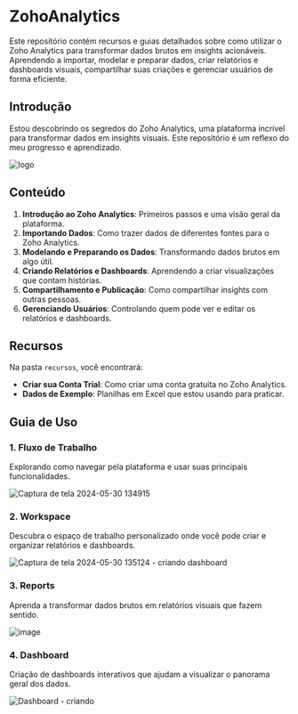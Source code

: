 # ZohoAnalytics
Este repositório contém recursos e guias detalhados sobre como utilizar o Zoho Analytics para transformar dados brutos em insights acionáveis. Aprendendo a importar, modelar e preparar dados, criar relatórios e dashboards visuais, compartilhar suas criações e gerenciar usuários de forma eficiente.

## Introdução

Estou descobrindo os segredos do Zoho Analytics, uma plataforma incrível para transformar dados em insights visuais. Este repositório é um reflexo do meu progresso e aprendizado.

![logo](https://github.com/queleandrade/Zoho-Analytics/assets/75625651/cd7d5a39-1732-46dc-bcdd-875883882542)

## Conteúdo

1. **Introdução ao Zoho Analytics**: Primeiros passos e uma visão geral da plataforma.
2. **Importando Dados**: Como trazer dados de diferentes fontes para o Zoho Analytics.
3. **Modelando e Preparando os Dados**: Transformando dados brutos em algo útil.
4. **Criando Relatórios e Dashboards**: Aprendendo a criar visualizações que contam histórias.
5. **Compartilhamento e Publicação**: Como compartilhar insights com outras pessoas.
6. **Gerenciando Usuários**: Controlando quem pode ver e editar os relatórios e dashboards.

## Recursos

Na pasta `recursos`, você encontrará:

- **Criar sua Conta Trial**: Como criar uma conta gratuita no Zoho Analytics.
- **Dados de Exemplo**: Planilhas em Excel que estou usando para praticar.

## Guia de Uso

### 1. Fluxo de Trabalho

Explorando como navegar pela plataforma e usar suas principais funcionalidades.

![Captura de tela 2024-05-30 134915](https://github.com/queleandrade/Zoho-Analytics/assets/75625651/1f964382-ae96-40fe-b122-b899dda4be24)


### 2. Workspace

Descubra o espaço de trabalho personalizado onde você pode criar e organizar relatórios e dashboards.

![Captura de tela 2024-05-30 135124](https://github.com/queleandrade/Zoho-Analytics/assets/75625651/a7c2cd9f-a4e2-4139-8c0b-1928f4d01ab6) - criando dashboard

### 3. Reports

Aprenda a transformar dados brutos em relatórios visuais que fazem sentido.

![image](https://github.com/queleandrade/Zoho-Analytics/assets/75625651/6e03f179-30b4-42b5-89b5-45456e20e1cc)

### 4. Dashboard

Criação de dashboards interativos que ajudam a visualizar o panorama geral dos dados.

![Dashboard](link-para-imagem.png) - criando




